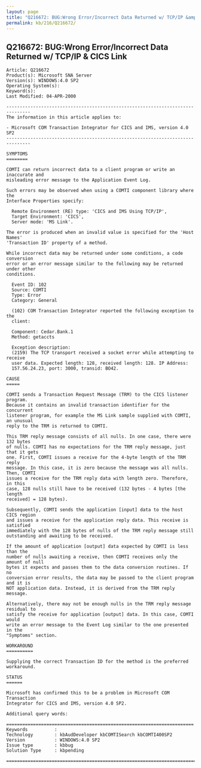 ```yaml
---
layout: page
title: "Q216672: BUG:Wrong Error/Incorrect Data Returned w/ TCP/IP &amp; CICS Link"
permalink: kb/216/Q216672/
---
```


## Q216672: BUG:Wrong Error/Incorrect Data Returned w/ TCP/IP &amp; CICS Link

	Article: Q216672
	Product(s): Microsoft SNA Server
	Version(s): WINDOWS:4.0 SP2
	Operating System(s): 
	Keyword(s): 
	Last Modified: 04-APR-2000
	
	-------------------------------------------------------------------------------
	The information in this article applies to:
	
	- Microsoft COM Transaction Integrator for CICS and IMS, version 4.0 SP2 
	-------------------------------------------------------------------------------
	
	SYMPTOMS
	========
	
	COMTI can return incorrect data to a client program or write an inaccurate and
	misleading error message to the Application Event Log.
	
	Such errors may be observed when using a COMTI component library where the
	Interface Properties specify:
	
	  Remote Environment (RE) type: 'CICS and IMS Using TCP/IP',
	  Target Environment: 'CICS',
	  Server mode: 'MS Link'.
	
	The error is produced when an invalid value is specified for the 'Host Names'
	'Transaction ID' property of a method.
	
	While incorrect data may be returned under some conditions, a code conversion
	error or an error message similar to the following may be returned under other
	conditions.
	
	  Event ID: 102
	  Source: COMTI
	  Type: Error
	  Category: General
	
	  (102) COM Transaction Integrator reported the following exception to the
	  client:
	
	  Component: Cedar.Bank.1
	  Method: getaccts
	
	  Exception description:
	  (2159) The TCP transport received a socket error while attempting to receive
	  user data. Expected length: 128, received length: 128. IP Address:
	  157.56.24.23, port: 3000, transid: BO42.
	
	CAUSE
	=====
	
	COMTI sends a Transaction Request Message (TRM) to the CICS listener program.
	Because it contains an invalid transaction identifier for the concurrent
	listener program, for example the MS Link sample supplied with COMTI, an unusual
	reply to the TRM is returned to COMTI.
	
	This TRM reply message consists of all nulls. In one case, there were 132 bytes
	of nulls. COMTI has no expectations for the TRM reply message, just that it gets
	one. First, COMTI issues a receive for the 4-byte length of the TRM reply
	message. In this case, it is zero because the message was all nulls. Then, COMTI
	issues a receive for the TRM reply data with length zero. Therefore, in this
	case, 128 nulls still have to be received (132 bytes - 4 bytes [the length
	received] = 128 bytes).
	
	Subsequently, COMTI sends the application [input] data to the host CICS region
	and issues a receive for the application reply data. This receive is satisfied
	immediately with the 128 bytes of nulls of the TRM reply message still
	outstanding and awaiting to be received.
	
	If the amount of application [output] data expected by COMTI is less than the
	number of nulls awaiting a receive, then COMTI receives only the amount of null
	bytes it expects and passes them to the data conversion routines. If no
	conversion error results, the data may be passed to the client program and it is
	NOT application data. Instead, it is derived from the TRM reply message.
	
	Alternatively, there may not be enough nulls in the TRM reply message residual to
	satisfy the receive for application [output] data. In this case, COMTI would
	write an error message to the Event Log similar to the one presented in the
	"Symptoms" section.
	
	WORKAROUND
	==========
	
	Supplying the correct Transaction ID for the method is the preferred workaround.
	
	STATUS
	======
	
	Microsoft has confirmed this to be a problem in Microsoft COM Transaction
	Integrator for CICS and IMS, version 4.0 SP2.
	
	Additional query words:
	
	======================================================================
	Keywords          :  
	Technology        : kbAudDeveloper kbCOMTISearch kbCOMTI400SP2
	Version           : WINDOWS:4.0 SP2
	Issue type        : kbbug
	Solution Type     : kbpending
	
	=============================================================================
	
